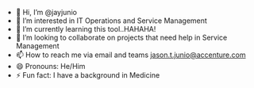 - 👋 Hi, I’m @jayjunio
- 👀 I’m interested in IT Operations and Service Management
- 🌱 I’m currently learning this tool..HAHAHA!
- 💞️ I’m looking to collaborate on projects that need help in Service Management
- 📫 How to reach me via email and  teams jason.t.junio@accenture.com 
- 😄 Pronouns: He/Him
- ⚡ Fun fact: I have a background in Medicine

<!---
jayjunio/jayjunio is a ✨ special ✨ repository because its `README.md` (this file) appears on your GitHub profile.
You can click the Preview link to take a look at your changes.
--->
